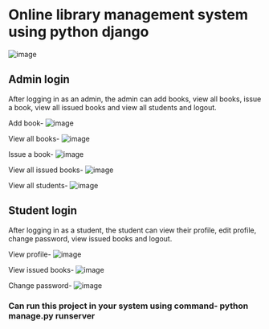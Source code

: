 # Online library management system using python django

![image](https://github.com/islursmriti/online-library-management-python-django/assets/104566739/7ab39f53-d79e-4a34-92e0-a15bc9298cd5)


## Admin login
After logging in as an admin, the admin can add books, view all books, issue a book, view all issued books and view all students and logout. 

Add book- 
![image](https://github.com/islursmriti/online-library-management-python-django/assets/104566739/1dc7808e-6ade-4360-9352-be62cd076b42)


View all books-
![image](https://github.com/islursmriti/online-library-management-python-django/assets/104566739/e7f74ed8-0319-49e7-a7a3-94550788ed07)


Issue a book- 
![image](https://github.com/islursmriti/online-library-management-python-django/assets/104566739/cca8f4c4-cc15-44dc-83b8-29dd3e0845c3)


View all issued books- 
![image](https://github.com/islursmriti/online-library-management-python-django/assets/104566739/a0b87159-602c-452a-b827-ca3674a895aa)


View all students-
![image](https://github.com/islursmriti/online-library-management-python-django/assets/104566739/4fcf8024-7120-4fa5-a6f4-2e1285294049)


## Student login
After logging in as a student, the student can view their profile, edit profile, change password, view issued books and logout.

View profile- 
![image](https://github.com/islursmriti/online-library-management-python-django/assets/104566739/fb02af6c-20fe-40cb-a365-8984a60e41ec)


View issued books-
![image](https://github.com/islursmriti/online-library-management-python-django/assets/104566739/7d2ec3b6-2a86-45ae-a2da-866d618bae5f)



Change password-
![image](https://github.com/islursmriti/online-library-management-python-django/assets/104566739/3160e074-ea48-44f3-9f7d-ef65ad9d0e25)


### Can run this project in your system using command- python manage.py runserver






